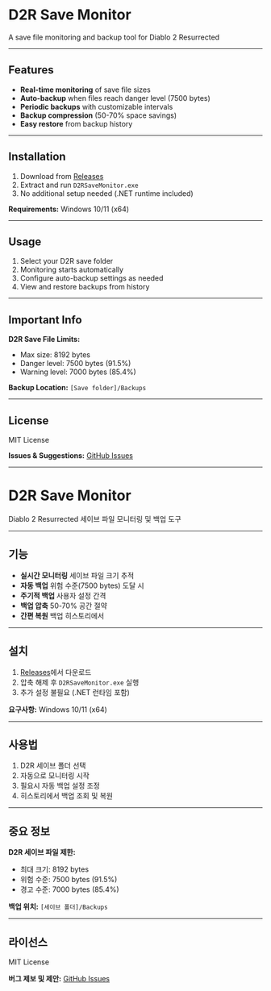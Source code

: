 # D2R Save Monitor

A save file monitoring and backup tool for Diablo 2 Resurrected

---

## Features

- **Real-time monitoring** of save file sizes
- **Auto-backup** when files reach danger level (7500 bytes)
- **Periodic backups** with customizable intervals
- **Backup compression** (50-70% space savings)
- **Easy restore** from backup history

---

## Installation

1. Download from [Releases](https://github.com/LiamBrownnn/D2RSaveMonitor/releases)
2. Extract and run `D2RSaveMonitor.exe`
3. No additional setup needed (.NET runtime included)

**Requirements:** Windows 10/11 (x64)

---

## Usage

1. Select your D2R save folder
2. Monitoring starts automatically
3. Configure auto-backup settings as needed
4. View and restore backups from history

---

## Important Info

**D2R Save File Limits:**
- Max size: 8192 bytes
- Danger level: 7500 bytes (91.5%)
- Warning level: 7000 bytes (85.4%)

**Backup Location:** `[Save folder]/Backups`

---

## License

MIT License

**Issues & Suggestions:** [GitHub Issues](https://github.com/LiamBrownnn/D2RSaveMonitor/issues)

---

# D2R Save Monitor

Diablo 2 Resurrected 세이브 파일 모니터링 및 백업 도구

---

## 기능

- **실시간 모니터링** 세이브 파일 크기 추적
- **자동 백업** 위험 수준(7500 bytes) 도달 시
- **주기적 백업** 사용자 설정 간격
- **백업 압축** 50-70% 공간 절약
- **간편 복원** 백업 히스토리에서

---

## 설치

1. [Releases](https://github.com/LiamBrownnn/D2RSaveMonitor/releases)에서 다운로드
2. 압축 해제 후 `D2RSaveMonitor.exe` 실행
3. 추가 설정 불필요 (.NET 런타임 포함)

**요구사항:** Windows 10/11 (x64)

---

## 사용법

1. D2R 세이브 폴더 선택
2. 자동으로 모니터링 시작
3. 필요시 자동 백업 설정 조정
4. 히스토리에서 백업 조회 및 복원

---

## 중요 정보

**D2R 세이브 파일 제한:**
- 최대 크기: 8192 bytes
- 위험 수준: 7500 bytes (91.5%)
- 경고 수준: 7000 bytes (85.4%)

**백업 위치:** `[세이브 폴더]/Backups`

---

## 라이선스

MIT License

**버그 제보 및 제안:** [GitHub Issues](https://github.com/LiamBrownnn/D2RSaveMonitor/issues)